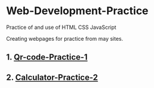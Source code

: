 # Web-Development-Practice
Practice of and use of HTML CSS JavaScript

Creating webpages for practice from may sites.
<h2>1. <a href="https://github.com/Sai-Chakradhar-Mahendrakar/Qr-code-Practice-1">Qr-code-Practice-1</a></h2>

<h2>2. <a href="https://sai-chakradhar-mahendrakar.github.io/Calculator-Practice-2">Calculator-Practice-2</a></h2>

